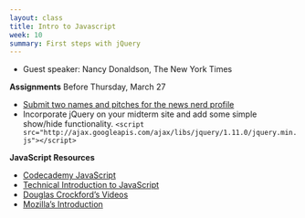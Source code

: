 ```yaml
---
layout: class
title: Intro to Javascript
week: 10
summary: First steps with jQuery
---
```


* Guest speaker: Nancy Donaldson, The New York Times

**Assignments** Before Thursday, March 27

* [Submit two names and pitches for the news nerd profile](https://docs.google.com/forms/d/1Fo7UejAGxG9txnK1N7Xm3Col2RT3NwefCaKfkXS9U6k/edit)
* Incorporate jQuery on your midterm site and add some simple show/hide functionality.
`<script src="http://ajax.googleapis.com/ajax/libs/jquery/1.11.0/jquery.min.js"></script>`

**JavaScript Resources**

* [Codecademy JavaScript](http://www.codecademy.com/tracks/javascript)
* [Technical Introduction to JavaScript](http://eloquentjavascript.net/contents.html)
* [Douglas Crockford’s Videos](http://yuiblog.com/crockford/)
* [Mozilla’s Introduction](https://developer.mozilla.org/en-US/docs/Web/JavaScript/A_re-introduction_to_JavaScript)
